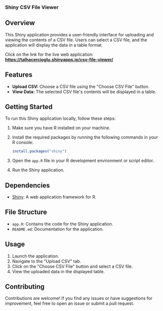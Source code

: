 ### Shiny CSV File Viewer

## Overview
This Shiny application provides a user-friendly interface for uploading and viewing the contents of a CSV file. Users can select a CSV file, and the application will display the data in a table format.

Click on the link for the live web application:
**https://talhacercioglu.shinyapps.io/csv-file-viewer/**

## Features
- **Upload CSV:** Choose a CSV file using the "Choose CSV File" button.
- **View Data:** The selected CSV file's contents will be displayed in a table.

## Getting Started
To run this Shiny application locally, follow these steps:

1. Make sure you have R installed on your machine.
2. Install the required packages by running the following commands in your R console:

   ```R
   install.packages("shiny")
   ```

3. Open the `app.R` file in your R development environment or script editor.

4. Run the Shiny application.

## Dependencies
- [Shiny](https://shiny.rstudio.com/): A web application framework for R.

## File Structure
- `app.R`: Contains the code for the Shiny application.
- `README.md`: Documentation for the application.

## Usage
1. Launch the application.
2. Navigate to the "Upload CSV" tab.
3. Click on the "Choose CSV File" button and select a CSV file.
4. View the uploaded data in the displayed table.

## Contributing
Contributions are welcome! If you find any issues or have suggestions for improvement, feel free to open an issue or submit a pull request.
